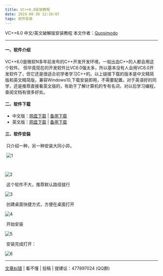 ```yaml
---
title: VC++6.0安装教程
date: 2019-08-30 12:16:07
tags: 软件安装
---
```

VC++6.0 中文/英文破解版安装教程
本文作者：[Quosimodo](http://quosimodo.cn/)
<!--more-->
<hr>

#### 一、软件介绍
   VC++6.0是微软N多年前发布的C++开发开发环境，一般出血C++的人都会用这个软件。
   但毕竟现在的开发软件比VC6.0强太多，所以基本没有人会用VC6.0开发软件了，但它还是很适合初学者学习C++的。以上链接下载的版本是中文精简版和英文精简版，兼容Windows10,下载安装即用，不需要配置。对于英语好的同学，还是推荐直接看英文版的，有助于了解计算机的专有名词，对以后学习编程，查阅文档有很多好处。

#### 二、软件下载

   * 中文版：[网盘下载](http://pan-yz.chaoxing.com/share/info/cea72df4bbbda782) | [备用下载](https://pan-yz.chaoxing.com/external/m/file/374176103644692480?name=vc%2B%2B6.0.exe&appId=1000)
   * 英文版：[网盘下载](http://pan-yz.chaoxing.com/share/info/a89407c0c05998be) | [备用下载](https://pan-yz.chaoxing.com/external/m/file/374176110429892608?name=Visual+C%2B%2B+6.0+%E7%B2%BE%E7%AE%80%E7%BB%BF%E8%89%B2%E8%8B%B1%E6%96%87%E7%89%88%EF%BC%8816M%EF%BC%89.exe&appId=1000)

#### 三、软件安装

​	只介绍一种，另一种安装大同小异。

​	![1](./1.png)

​	

![2](./2.png)

​	这个软件不大，推荐默认路径就行

![3](./3.png)

​	创建桌面快捷方式，方便在桌面打开

![4](./4.png)

​	开始安装

![5](./5.png)

​	安装完成打开：

![6](./6.png)

<hr>

[文章纠错](https://github.com/cqjtu-acm/help/issues) | 看不懂 | 投稿 | 提建议：477897024 (QQ群)

